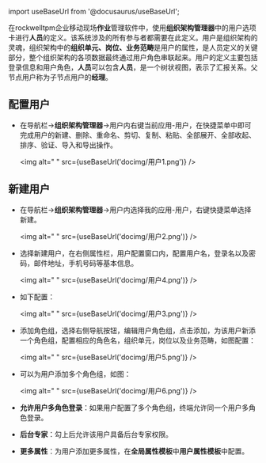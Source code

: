 
import useBaseUrl from '@docusaurus/useBaseUrl';

在rockwelltpm企业移动现场**作业**管理软件中，使用**组织架构管理器**中的用户选项卡进行**人员**的定义。该系统涉及的所有参与者都需要在此定义。用户是组织架构的灵魂，组织架构中的**组织单元、岗位、业务范畴**是用户的属性，是人员定义的关键部分，整个组织架构的各项数据最终通过用户角色串联起来。用户的定义主要包括登录信息和用户角色，**人员**可以包含**人员**，是一个树状视图，表示了汇报关系。父节点用户称为子节点用户的**经理**。

## 配置用户

* 在导航栏→**组织架构管理器**→用户内右键当前应用-用户，在快捷菜单中即可完成用户的新建、删除、重命名、剪切、复制、粘贴、全部展开、全部收起、排序、验证、导入和导出操作。

  <img alt=" " src={useBaseUrl('docimg/用户1.png')} />

## 新建用户

* 在导航栏→**组织架构管理器**→用户内选择我的应用-用户，右键快捷菜单选择新建。

  <img alt=" " src={useBaseUrl('docimg/用户2.png')} />

* 选择新建用户，在右侧属性栏，用户配置窗口内，配置用户名，登录名以及密码，邮件地址，手机号码等基本信息。

  <img alt=" " src={useBaseUrl('docimg/用户4.png')} />

* 如下配置：

  <img alt=" " src={useBaseUrl('docimg/用户3.png')} />

* 添加角色组，选择右侧导航按钮，编辑用户角色组，点击添加，为该用户新添一个角色组，配置相应的角色名，组织单元，岗位以及业务范畴，如图配置：

  <img alt=" " src={useBaseUrl('docimg/用户5.png')} />

* 可以为用户添加多个角色组，如图：

  <img alt=" " src={useBaseUrl('docimg/用户6.png')} />

* **允许用户多角色登录**：如果用户配置了多个角色组，终端允许同一个用户多角色登录。
* **后台专家**：勾上后允许该用户具备后台专家权限。
* **更多属性**：为用户添加更多属性，在**全局属性模板**中**用户属性模板**中配置。
